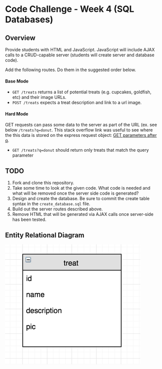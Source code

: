 # Code Challenge - Week 4 (SQL Databases)

## Overview

Provide students with HTML and JavaScript. JavaScript will include AJAX calls to a CRUD-capable server (students will create server and database code).

Add the following routes. Do them in the suggested order below.

#### Base Mode

* `GET /treats` returns a list of potential treats (e.g. cupcakes, goldfish, etc) and their image URLs.
* `POST /treats` expects a treat description and link to a url image.

#### Hard Mode
GET requests can pass some data to the server as part of the URL (ex. see below ```/treats?q=donut```. This stack overflow link was useful to see where the this data is stored on the express request object: [GET parameters after q](http://stackoverflow.com/questions/17007997/how-to-access-the-get-parameters-after-in-express).

* `GET /treats?q=donut` should return only treats that match the query parameter

## TODO

1. Fork and clone this repository.
2. Take some time to look at the given code. What code is needed and what will be removed once the server side code is generated?
3. Design and create the database. Be sure to commit the create table syntax in the `create_database.sql` file.
4. Build out the server routes described above.
5. Remove HTML that will be generated via AJAX calls once server-side has been tested.

## Entity Relational Diagram
![ERD treat table](images/treat-table.png)
